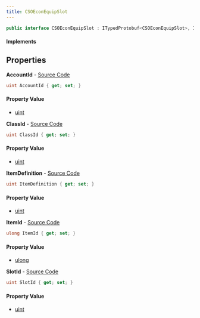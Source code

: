 ```yaml
---
title: CSOEconEquipSlot
---
```


```csharp
public interface CSOEconEquipSlot : ITypedProtobuf<CSOEconEquipSlot>, INativeHandle
```

#### Implements

## Properties

**AccountId** - [Source Code](https://github.com/swiftly-solution/swiftlys2/blob/main/managed/src/SwiftlyS2.Generated/Protobufs/Interfaces/CSOEconEquipSlot.cs#L13)

```csharp
uint AccountId { get; set; }
```

#### Property Value

- [uint](https://learn.microsoft.com/dotnet/api/system.uint32)

**ClassId** - [Source Code](https://github.com/swiftly-solution/swiftlys2/blob/main/managed/src/SwiftlyS2.Generated/Protobufs/Interfaces/CSOEconEquipSlot.cs#L16)

```csharp
uint ClassId { get; set; }
```

#### Property Value

- [uint](https://learn.microsoft.com/dotnet/api/system.uint32)

**ItemDefinition** - [Source Code](https://github.com/swiftly-solution/swiftlys2/blob/main/managed/src/SwiftlyS2.Generated/Protobufs/Interfaces/CSOEconEquipSlot.cs#L25)

```csharp
uint ItemDefinition { get; set; }
```

#### Property Value

- [uint](https://learn.microsoft.com/dotnet/api/system.uint32)

**ItemId** - [Source Code](https://github.com/swiftly-solution/swiftlys2/blob/main/managed/src/SwiftlyS2.Generated/Protobufs/Interfaces/CSOEconEquipSlot.cs#L22)

```csharp
ulong ItemId { get; set; }
```

#### Property Value

- [ulong](https://learn.microsoft.com/dotnet/api/system.uint64)

**SlotId** - [Source Code](https://github.com/swiftly-solution/swiftlys2/blob/main/managed/src/SwiftlyS2.Generated/Protobufs/Interfaces/CSOEconEquipSlot.cs#L19)

```csharp
uint SlotId { get; set; }
```

#### Property Value

- [uint](https://learn.microsoft.com/dotnet/api/system.uint32)

